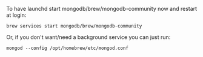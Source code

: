 To have launchd start mongodb/brew/mongodb-community now and restart at login:

  `brew services start mongodb/brew/mongodb-community`
  
Or, if you don't want/need a background service you can just run:

  `mongod --config /opt/homebrew/etc/mongod.conf`
